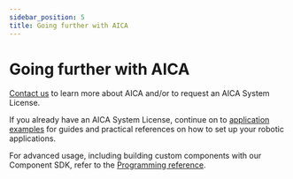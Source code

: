 ```yaml
---
sidebar_position: 5
title: Going further with AICA
---
```


# Going further with AICA

[Contact us](mailto:contact@aica.tech) to learn more about AICA and/or to request an AICA System License.

If you already have an AICA System License, continue on to [application examples](/docs/category/guides) for guides and
practical references on how to set up your robotic applications.

For advanced usage, including building custom components with our Component SDK, refer to
the [Programming reference](../reference/intro.md).

